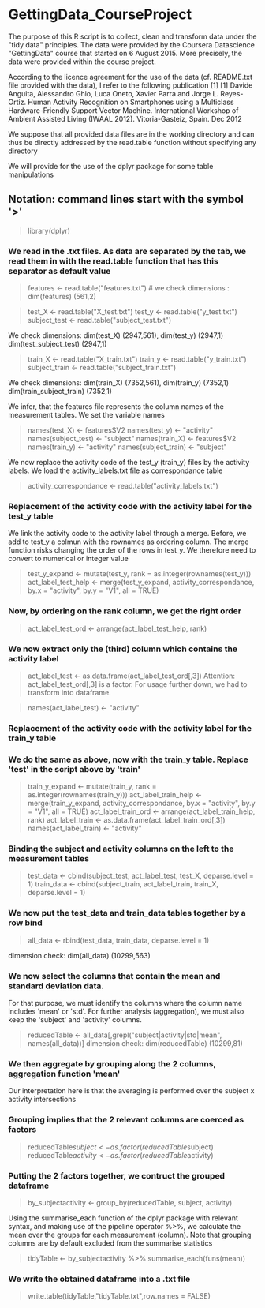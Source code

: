 # GettingData_CourseProject

The purpose of this R script is to collect, clean and transform data under the "tidy data" principles. The data were provided by the Coursera Datascience "GettingData" course that started on 6 August 2015. More precisely, the data were provided within the course project. 

According to the licence agreement for the use of the data (cf. README.txt file provided with the data), I refer to the following publication [1] 
[1] Davide Anguita, Alessandro Ghio, Luca Oneto, Xavier Parra and Jorge L. Reyes-Ortiz. 
Human Activity Recognition on Smartphones using a Multiclass Hardware-Friendly Support Vector Machine. International Workshop of Ambient Assisted Living (IWAAL 2012). Vitoria-Gasteiz, Spain. Dec 2012

We suppose that all provided data files are in the working directory and can thus be directly addressed by the read.table function without specifying any directory

We will provide for the use of the dplyr package for some table manipulations

## Notation: command lines start with the symbol '>'

>library(dplyr)

### We read in the .txt files. As data are separated by the tab, we read them in with the read.table function that has this separator as default value

> features <- read.table("features.txt") # we check dimensions : dim(features) (561,2)

> test_X <- read.table("X_test.txt")
> test_y <- read.table("y_test.txt")
> subject_test <- read.table("subject_test.txt")

We check dimensions: dim(test_X) (2947,561), dim(test_y) (2947,1)
dim(test_subject_test) (2947,1)

> train_X <- read.table("X_train.txt")
> train_y <- read.table("y_train.txt")
> subject_train <- read.table("subject_train.txt")

We check dimensions: dim(train_X) (7352,561), dim(train_y) (7352,1) dim(train_subject_train) (7352,1)

We infer, that the features file represents the column names of the measurement tables. We set the variable names 

> names(test_X) <- features$V2
> names(test_y) <- "activity"
> names(subject_test) <- "subject"
> names(train_X) <- features$V2
> names(train_y) <- "activity"
> names(subject_train) <- "subject"

We now replace the activity code of the test_y (train_y) files by the activity labels. We load the activity_labels.txt file as correspondance table

> activity_correspondance <- read.table("activity_labels.txt")

### Replacement of the activity code with the activity label for the test_y table

We link the activity code to the activity label through a merge. Before, we add to test_y a colmun with the rownames as ordering column. The merge function risks changing the order of the rows in test_y. We therefore need to convert to numerical or integer value

> test_y_expand <- mutate(test_y, rank = as.integer(rownames(test_y)))
> act_label_test_help <- merge(test_y_expand, activity_correspondance, by.x = "activity", by.y = "V1", all = TRUE)

### Now, by ordering on the rank column, we get the right order
> act_label_test_ord <- arrange(act_label_test_help, rank)

### We now extract only the (third) column which contains the activity label
> act_label_test <- as.data.frame(act_label_test_ord[,3]) 
Attention: act_label_test_ord[,3] is a factor. For usage further down, we had to transform into dataframe.

> names(act_label_test) <- "activity"

### Replacement of the activity code with the activity label for the train_y table

### We do the same as above, now with the train_y table. Replace 'test' in the script above by 'train'
> train_y_expand <- mutate(train_y, rank = as.integer(rownames(train_y)))
> act_label_train_help <- merge(train_y_expand, activity_correspondance, by.x = "activity", by.y = "V1", all = TRUE)
> act_label_train_ord <- arrange(act_label_train_help, rank)
> act_label_train <- as.data.frame(act_label_train_ord[,3])
> names(act_label_train) <- "activity"

### Binding the subject and activity columns on the left to the measurement tables

> test_data <- cbind(subject_test, act_label_test, test_X, deparse.level = 1)
> train_data <- cbind(subject_train, act_label_train, train_X, deparse.level = 1)

### We now put the test_data and train_data tables together by a row bind
> all_data <- rbind(test_data, train_data, deparse.level = 1)

dimension check: dim(all_data) (10299,563)

### We now select the columns that contain the mean and standard deviation data.
For that purpose, we must identify the columns where the column name includes 'mean' or 'std'. For further analysis (aggregation), we must also keep the 'subject' and 'activity' columns.

> reducedTable <- all_data[,grepl("subject|activity|std|mean", names(all_data))]
dimension check: dim(reducedTable) (10299,81)

### We then aggregate by grouping along the 2 columns, aggregation function 'mean'
Our interpretation here is that the averaging is performed over the subject x activity intersections

### Grouping implies that the 2 relevant columns are coerced as factors
> reducedTable$subject <- as.factor(reducedTable$subject)
> reducedTable$activity <- as.factor(reducedTable$activity)

### Putting the 2 factors together, we contruct the grouped dataframe
> by_subjectactivity <- group_by(reducedTable, subject, activity)

Using the summarise_each function of the dplyr package with relevant syntax, and making use of the pipeline operator %>%, we calculate the mean over the groups for each measurement (column). Note that grouping columns are by default excluded from the summarise statistics 

> tidyTable <- by_subjectactivity %>% summarise_each(funs(mean))

### We write the obtained dataframe into a .txt file
> write.table(tidyTable,"tidyTable.txt",row.names = FALSE)
